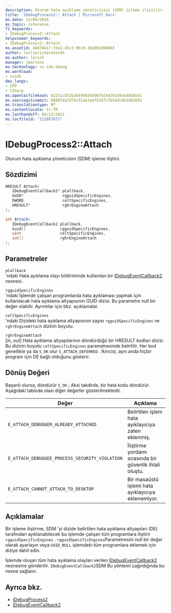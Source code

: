 ```yaml
---
description: Oturum hata ayıklama yöneticisini (SDM) işleme iliştirir.
title: 'IDebugProcess2:: Attach | Microsoft Docs'
ms.date: 11/04/2016
ms.topic: reference
f1_keywords:
- IDebugProcess2::Attach
helpviewer_keywords:
- IDebugProcess2::Attach
ms.assetid: 40d78417-fde2-45c3-96c9-16e06bd9008d
author: leslierichardson95
ms.author: lerich
manager: jmartens
ms.technology: vs-ide-debug
ms.workload:
- vssdk
dev_langs:
- CPP
- CSharp
ms.openlocfilehash: 82251c831b1649d65939079244291d93eddb85d1
ms.sourcegitcommit: 68897da7d74c31ae1ebf5d47c7b5ddc9b108265b
ms.translationtype: MT
ms.contentlocale: tr-TR
ms.lasthandoff: 08/13/2021
ms.locfileid: "122057673"
---
```

# <a name="idebugprocess2attach"></a>IDebugProcess2::Attach
Oturum hata ayıklama yöneticisini (SDM) işleme iliştirir.

## <a name="syntax"></a>Sözdizimi

```cpp
HRESULT Attach( 
   IDebugEventCallback2* pCallback,
   GUID*                 rgguidSpecificEngines,
   DWORD                 celtSpecificEngines,
   HRESULT*              rghrEngineAttach
);
```

```csharp
int Attach( 
   IDebugEventCallback2 pCallback,
   Guid[]               rgguidSpecificEngines,
   uint                 celtSpecificEngines,
   int[]                rghrEngineAttach
);
```

## <a name="parameters"></a>Parametreler
`pCallback`\
'ndaki Hata ayıklama olayı bildiriminde kullanılan bir [IDebugEventCallback2](../../../extensibility/debugger/reference/idebugeventcallback2.md) nesnesi.

`rgguidSpecificEngines`\
'ndaki İşlemde çalışan programlarda hata ayıklaması yapmak için kullanılacak hata ayıklama altyapısının GUID dizisi. Bu parametre null bir değer olabilir. Ayrıntılar için bkz. açıklamalar.

`celtSpecificEngines`\
'ndaki Dizideki hata ayıklama altyapısının sayısı `rgguidSpecificEngines` ve `rghrEngineAttach` dizinin boyutu.

`rghrEngineAttach`\
[in, out] Hata ayıklama altyapılarının döndürdüğü bir HRESULT kodları dizisi. Bu dizinin boyutu `celtSpecificEngines` parametresinde belirtilir. Her kod genellikle ya da `S_OK` olur `S_ATTACH_DEFERRED` . İkincisi, aynı anda hiçbir program için DE bağlı olduğunu gösterir.

## <a name="return-value"></a>Dönüş Değeri
 Başarılı olursa, döndürür `S_OK` ; Aksi takdirde, bir hata kodu döndürür. Aşağıdaki tabloda olası diğer değerler gösterilmektedir.

|Değer|Açıklama|
|-----------|-----------------|
|`E_ATTACH_DEBUGGER_ALREADY_ATTACHED`|Belirtilen işlem hata ayıklayıcıya zaten eklenmiş.|
|`E_ATTACH_DEBUGGEE_PROCESS_SECURITY_VIOLATION`|İliştirme yordamı sırasında bir güvenlik ihlali oluştu.|
|`E_ATTACH_CANNOT_ATTACH_TO_DESKTOP`|Bir masaüstü işlemi hata ayıklayıcıya eklenemiyor.|

## <a name="remarks"></a>Açıklamalar
 Bir işleme iliştirme, SDM 'yi dizide belirtilen hata ayıklama altyapıları (DE) tarafından ayıklanabilecek bu işlemde çalışan tüm programlara iliştirir `rgguidSpecificEngines` . `rgguidSpecificEngines`Parametresini null bir değer olarak ayarlayın veya `GUID_NULL` işlemdeki tüm programlara eklemek için diziye dahil edin.

 İşlemde oluşan tüm hata ayıklama olayları verilen [IDebugEventCallback2](../../../extensibility/debugger/reference/idebugeventcallback2.md) nesnesine gönderilir. `IDebugEventCallback2`SDM Bu yöntemi çağırdığında bu nesne sağlanır.

## <a name="see-also"></a>Ayrıca bkz.
- [IDebugProcess2](../../../extensibility/debugger/reference/idebugprocess2.md)
- [IDebugEventCallback2](../../../extensibility/debugger/reference/idebugeventcallback2.md)

